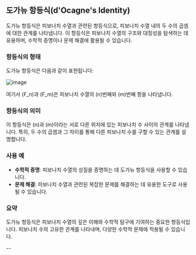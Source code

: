 
## 도가뉴 항등식(d'Ocagne's Identity)

도가뉴 항등식은 피보나치 수열과 관련된 항등식으로, 피보나치 수열 내의 두 수의 곱셈에 대한 관계를 나타냅니다. 이 항등식은 피보나치 수열의 구조와 대칭성을 탐색하는 데 유용하며, 수학적 증명이나 문제 해결에 활용될 수 있습니다.

### 항등식의 형태

도가뉴 항등식은 다음과 같이 표현됩니다:

![image](https://github.com/JAEKWANG97/SSAFY11th-Gwangju04-WebStudy/assets/65598179/f2f250bf-3b6f-4c6d-a2c6-f3171c090dc6)

여기서 \(F_n\)과 \(F_m\)은 피보나치 수열의 \(n\)번째와 \(m\)번째 항을 나타냅니다.


### 항등식의 의미

이 항등식은 \(n\)과 \(m\)이라는 서로 다른 위치에 있는 피보나치 수 사이의 관계를 나타냅니다. 특히, 두 수의 곱셈과 그 차이를 통해 다른 피보나치 수를 구할 수 있는 관계를 설명합니다.

### 사용 예

- **수학적 증명**: 피보나치 수열의 성질을 증명하는 데 도가뉴 항등식을 사용할 수 있습니다.
- **문제 해결**: 피보나치 수열과 관련된 복잡한 문제를 해결하는 데 유용한 도구로 사용될 수 있습니다.

### 요약

도가뉴 항등식은 피보나치 수열의 깊은 이해와 수학적 탐구에 기여하는 중요한 항등식입니다. 피보나치 수의 고유한 관계를 나타내며, 다양한 수학적 문제에 적용될 수 있습니다.

--
